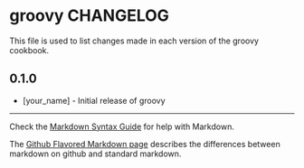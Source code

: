 groovy CHANGELOG
================

This file is used to list changes made in each version of the groovy cookbook.

0.1.0
-----
- [your_name] - Initial release of groovy

- - -
Check the [Markdown Syntax Guide](http://daringfireball.net/projects/markdown/syntax) for help with Markdown.

The [Github Flavored Markdown page](http://github.github.com/github-flavored-markdown/) describes the differences between markdown on github and standard markdown.
